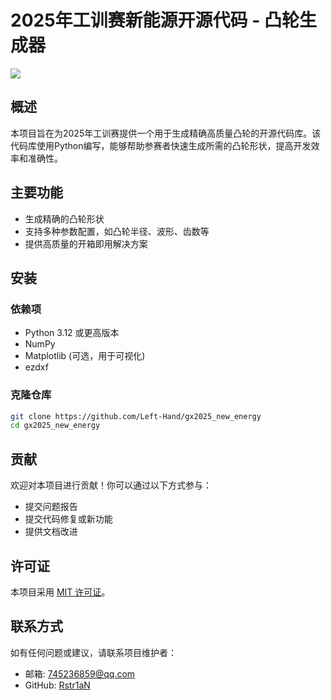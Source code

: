 
# 2025年工训赛新能源开源代码 - 凸轮生成器

![](picture/cam.png) <!-- 此路径表示图片和MD文件，处于同一目录 -->

## 概述
本项目旨在为2025年工训赛提供一个用于生成精确高质量凸轮的开源代码库。该代码库使用Python编写，能够帮助参赛者快速生成所需的凸轮形状，提高开发效率和准确性。

## 主要功能
- 生成精确的凸轮形状
- 支持多种参数配置，如凸轮半径、波形、齿数等
- 提供高质量的开箱即用解决方案

## 安装

### 依赖项
- Python 3.12 或更高版本
- NumPy
- Matplotlib (可选，用于可视化)
- ezdxf


### 克隆仓库
```bash
git clone https://github.com/Left-Hand/gx2025_new_energy
cd gx2025_new_energy
```

## 贡献
欢迎对本项目进行贡献！你可以通过以下方式参与：
- 提交问题报告
- 提交代码修复或新功能
- 提供文档改进

## 许可证
本项目采用 [MIT 许可证](LICENSE)。

## 联系方式
如有任何问题或建议，请联系项目维护者：
- 邮箱: 745236859@qq.com
- GitHub: [Rstr1aN](https://github.com/Left-Hand)